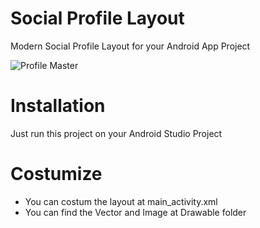 # Social Profile Layout
<p>Modern Social Profile Layout for your Android App Project</p>
<img src="https://3.bp.blogspot.com/-oHy8t5QgZG0/WqfkC9RnFTI/AAAAAAAADOc/Pzt-tRHsKP8Y7II0VhCZT9rHgWwoeSUyQCLcBGAs/s1600/my_profile.gif" alt="Profile Master" style="max-width:100%;">

# Installation
<p>Just run this project on your Android Studio Project
  
# Costumize
<ul>
  <li>You can costum the layout at main_activity.xml </li>
  <li>You can find the Vector and Image at Drawable folder
</ul>
